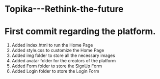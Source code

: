 # Topika---Rethink-the-future

# First commit regarding the platform.

1. Added index.html to run the Home Page
2. Added style.css to customize the Home Page
3. Added img folder to store all the necessary images
4. Added avatar folder for the creators of the platform
5. Added Form folder to store the SignUp Form
6. Added Login folder to store the Login Form
